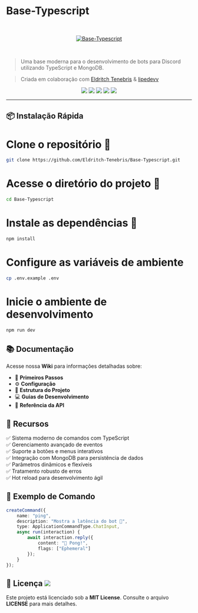 # Base-Typescript

<br />
<p align="center">
<a href="https://discord.com/users/1226297864796246016" target="_blank">
  <img src="https://i.imgur.com/13PduII.png" alt="Base-Typescript">
</a>
</p>
<br />

> Uma base moderna para o desenvolvimento de bots para Discord utilizando TypeScript e MongoDB.

> Criada em colaboração com [Eldritch Tenebris](https://github.com/Eldritch-Tenebris) & [lipedevv](https://github.com/lipedevv)

<div align="center">
   <img src="https://img.shields.io/badge/TypeScript-%23007ACC.svg?style=for-the-badge&logo=typescript&logoColor=white"/>
   <img src="https://img.shields.io/badge/Node.js-43853D?style=for-the-badge&logo=node.js&logoColor=white"/>
   <img src="https://img.shields.io/badge/Discord-7289DA?style=for-the-badge&logo=discord&logoColor=white"/>
   <img src="https://img.shields.io/badge/MongoDB-4EA94B?style=for-the-badge&logo=mongodb&logoColor=white"/>
  <img src="https://img.shields.io/badge/npm-CB3837?style=for-the-badge&logo=npm&logoColor=white)"/>
</div>

---

## 📦 Instalação Rápida
 
# Clone o repositório 🔧
```bash
git clone https://github.com/Eldritch-Tenebris/Base-Typescript.git
```

# Acesse o diretório do projeto 📁
```bash
cd Base-Typescript
```

# Instale as dependências 🏴󠁶󠁥󠁷󠁿
```bash
npm install
```

# Configure as variáveis de ambiente
```bash
cp .env.example .env
```

# Inicie o ambiente de desenvolvimento
```bash
npm run dev
```

## 📚 Documentação

Acesse nossa **Wiki** para informações detalhadas sobre:

- 🚀 **Primeiros Passos**
- ⚙️ **Configuração**
- 📂 **Estrutura do Projeto**
- 💻 **Guias de Desenvolvimento**
- 🔧 **Referência da API**

## 🌟 Recursos

✅ Sistema moderno de comandos com TypeScript  
✅ Gerenciamento avançado de eventos  
✅ Suporte a botões e menus interativos  
✅ Integração com MongoDB para persistência de dados  
✅ Parâmetros dinâmicos e flexíveis  
✅ Tratamento robusto de erros  
✅ Hot reload para desenvolvimento ágil  

## 📝 Exemplo de Comando

```ts
createCommand({
    name: "ping",
    description: "Mostra a latência do bot 🏓",
    type: ApplicationCommandType.ChatInput,
    async run(interaction) {
        await interaction.reply({ 
            content: "🏓 Pong!", 
            flags: ["Ephemeral"] 
        });
    }
});
```

## 📄 Licença <img src="https://img.shields.io/github/license/Eldritch-Tenebris/Base-Typescript?style=for-the-badge&cacheSeconds=60"/>

Este projeto está licenciado sob a **MIT License**. Consulte o arquivo **LICENSE** para mais detalhes. 
